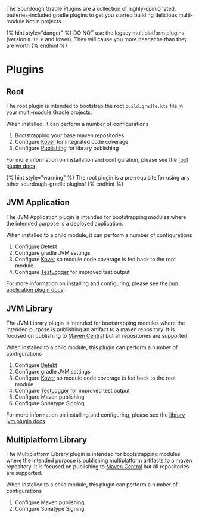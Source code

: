 The Sourdough Gradle Plugins are a collection of highly-opinionated, batteries-included gradle plugins to get you
started building delicious multi-module Kotlin projects.

{% hint style="danger" %}
DO NOT use the legacy multiplatform plugins (version `0.10.0` and lower). They will cause you more headache than they
are worth
{% endhint %}

# Plugins

## Root

The root plugin is intended to bootstrap the root `build.gradle.kts` file in your multi-module Gradle projects.

When installed, it can perform a number of configurations

1. Bootstrapping your base maven repositories
2. Configure [Kover](https://github.com/Kotlin/kotlinx-kover) for integrated code coverage
3. Configure [Publishing](https://vanniktech.github.io/gradle-maven-publish-plugin) for library publishing

For more information on installation and configuration, please see the [root plugin docs](plugins/plugin_root.md)

{% hint style="warning" %}
The root plugin is a pre-requisite for using any other sourdough-gradle plugins!
{% endhint %}

## JVM Application

The JVM Application plugin is intended for bootstrapping modules where the intended purpose is a deployed application.

When installed to a child module, it can perform a number of configurations

1. Configure [Detekt](https://detekt.dev)
2. Configure gradle JVM settings
3. Configure [Kover](https://github.com/Kotlin/kotlinx-kover) so module code coverage is fed back to the root module
4. Configure [TestLogger](https://github.com/radarsh/gradle-test-logger-plugin) for improved test output

For more information on installing and configuring, please see
the [jvm application plugin docs](plugins/plugin_application_jvm.md)

## JVM Library

The JVM Library plugin is intended for bootstrapping modules where the intended purpose is publishing an artifact to a
maven repository. It is focused on publishing to [Maven Central](https://search.maven.org/) but all repositories are
supported.

When installed to a child module, this plugin can perform a number of configurations

1. Configure [Detekt](https://detekt.dev)
2. Configure gradle JVM settings
3. Configure [Kover](https://github.com/Kotlin/kotlinx-kover) so module code coverage is fed back to the root module
4. Configure [TestLogger](https://github.com/radarsh/gradle-test-logger-plugin) for improved test output
5. Configure Maven publishing
6. Configure Sonatype Signing

For more information on installing and configuring, please see
the [library jvm plugin docs](plugins/plugin_library_jvm.md)

## Multiplatform Library

The Multiplatform Library plugin is intended for bootstrapping modules where the intended purpose is publishing
multiplatform artifacts to a maven repository. It is focused on publishing to [Maven Central](https://search.maven.org/)
but all repositories are supported.

When installed to a child module, this plugin can perform a number of configurations

1. Configure Maven publishing
2. Configure Sonatype Signing